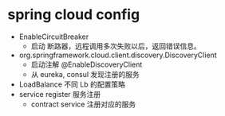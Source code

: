 # spring cloud config

- EnableCircuitBreaker
  - 启动 断路器，远程调用多次失败以后，返回错误信息。
- org.springframework.cloud.client.discovery.DiscoveryClient
  - 启动注解 @EnableDiscoveryClient
  - 从 eureka, consul 发现注册的服务
- LoadBalance 不同 Lb 的配置策略
- service register 服务注册
  - contract service 注册对应的服务